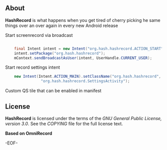 About
-----

**HashRecord** is what happens when you get tired of cherry picking
he same things over an over again in every new Android release

Start screenrecord via broadcast
```java

    final Intent intent = new Intent("org.hash.hashrecord.ACTION_START");
    intent.setPackage("org.hash.hashrecord");
    mContext.sendBroadcastAsUser(intent, UserHandle.CURRENT_USER);
```
    

Start record settings intent
```java
    new Intent(Intent.ACTION_MAIN).setClassName("org.hash.hashrecord",
                "org.hash.hashrecord.SettingsActivity");
```

Custom QS tile that can be enabled in manifest

License
-------

**HashRecord** is licensed under the terms of the *GNU General Public License,
version 3.0*. See the *COPYING* file for the full license text.

**Based on OmniRecord**

-EOF-
